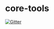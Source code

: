# core-tools

[![Gitter](https://badges.gitter.im/dallin/core-tools.svg)](https://gitter.im/dallin/core-tools?utm_source=badge&utm_medium=badge&utm_campaign=pr-badge&utm_content=badge)